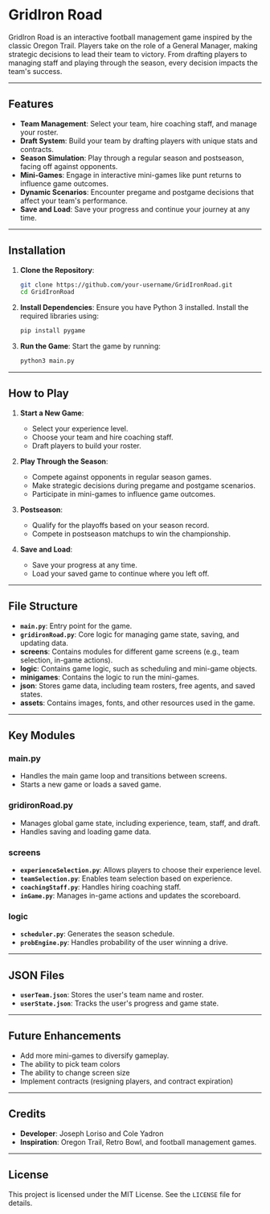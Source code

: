 # GridIron Road

GridIron Road is an interactive football management game inspired by the classic Oregon Trail. Players take on the role of a General Manager, making strategic decisions to lead their team to victory. From drafting players to managing staff and playing through the season, every decision impacts the team's success.

---

## Features

- **Team Management**: Select your team, hire coaching staff, and manage your roster.
- **Draft System**: Build your team by drafting players with unique stats and contracts.
- **Season Simulation**: Play through a regular season and postseason, facing off against opponents.
- **Mini-Games**: Engage in interactive mini-games like punt returns to influence game outcomes.
- **Dynamic Scenarios**: Encounter pregame and postgame decisions that affect your team's performance.
- **Save and Load**: Save your progress and continue your journey at any time.

---

## Installation

1. **Clone the Repository**:
   ```bash
   git clone https://github.com/your-username/GridIronRoad.git
   cd GridIronRoad
   ```

2. **Install Dependencies**:
   Ensure you have Python 3 installed. Install the required libraries using:
   ```bash
   pip install pygame
   ```

3. **Run the Game**:
   Start the game by running:
   ```bash
   python3 main.py
   ```

---

## How to Play

1. **Start a New Game**:
   - Select your experience level.
   - Choose your team and hire coaching staff.
   - Draft players to build your roster.

2. **Play Through the Season**:
   - Compete against opponents in regular season games.
   - Make strategic decisions during pregame and postgame scenarios.
   - Participate in mini-games to influence game outcomes.

3. **Postseason**:
   - Qualify for the playoffs based on your season record.
   - Compete in postseason matchups to win the championship.

4. **Save and Load**:
   - Save your progress at any time.
   - Load your saved game to continue where you left off.

---

## File Structure

- **`main.py`**: Entry point for the game.
- **`gridironRoad.py`**: Core logic for managing game state, saving, and updating data.
- **screens**: Contains modules for different game screens (e.g., team selection, in-game actions).
- **logic**: Contains game logic, such as scheduling and mini-game objects.
- **minigames**: Contains the logic to run the mini-games.
- **json**: Stores game data, including team rosters, free agents, and saved states.
- **assets**: Contains images, fonts, and other resources used in the game.

---

## Key Modules

### main.py
- Handles the main game loop and transitions between screens.
- Starts a new game or loads a saved game.

### gridironRoad.py
- Manages global game state, including experience, team, staff, and draft.
- Handles saving and loading game data.

### screens
- **`experienceSelection.py`**: Allows players to choose their experience level.
- **`teamSelection.py`**: Enables team selection based on experience.
- **`coachingStaff.py`**: Handles hiring coaching staff.
- **`inGame.py`**: Manages in-game actions and updates the scoreboard.

### logic
- **`scheduler.py`**: Generates the season schedule.
- **`probEngine.py`**: Handles probability of the user winning a drive.

---

## JSON Files

- **`userTeam.json`**: Stores the user's team name and roster.
- **`userState.json`**: Tracks the user's progress and game state.

---

## Future Enhancements

- Add more mini-games to diversify gameplay.
- The ability to pick team colors
- The ability to change screen size
- Implement contracts (resigning players, and contract expiration)

---

## Credits

- **Developer**: Joseph Loriso and Cole Yadron
- **Inspiration**: Oregon Trail, Retro Bowl, and football management games.

---

## License

This project is licensed under the MIT License. See the `LICENSE` file for details.